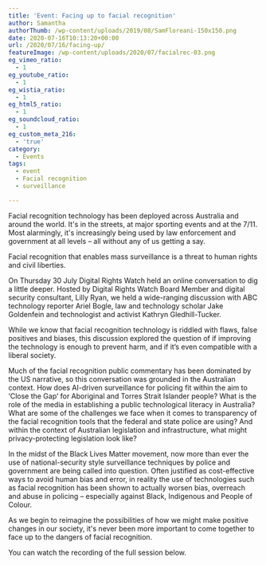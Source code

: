 ```yaml
---
title: 'Event: Facing up to facial recognition'
author: Samantha
authorThumb: /wp-content/uploads/2019/08/SamFloreani-150x150.png
date: 2020-07-16T10:13:20+00:00
url: /2020/07/16/facing-up/
featureImage: /wp-content/uploads/2020/07/facialrec-03.png
eg_vimeo_ratio:
  - 1
eg_youtube_ratio:
  - 1
eg_wistia_ratio:
  - 1
eg_html5_ratio:
  - 1
eg_soundcloud_ratio:
  - 1
eg_custom_meta_216:
  - 'true'
category:
  - Events
tags:
  - event
  - Facial recognition
  - surveillance

---
```

Facial recognition technology has been deployed across Australia and around the world. It's in the streets, at major sporting events and at the 7/11. Most alarmingly, it's increasingly being used by law enforcement and government at all levels &#8211; all without any of us getting a say.

Facial recognition that enables mass surveillance is a threat to human rights and civil liberties.

On Thursday 30 July Digital Rights Watch held an online conversation to dig a little deeper. Hosted by Digital Rights Watch Board Member and digital security consultant, Lilly Ryan, we held a wide-ranging discussion with ABC technology reporter Ariel Bogle, law and technology scholar Jake Goldenfein and technologist and activist Kathryn Gledhill-Tucker.

While we know that facial recognition technology is riddled with flaws, false positives and biases, this discussion explored the question of if improving the technology is enough to prevent harm, and if it&#8217;s even compatible with a liberal society.

Much of the facial recognition public commentary has been dominated by the US narrative, so this conversation was grounded in the Australian context. How does AI-driven surveillance for policing fit within the aim to &#8216;Close the Gap&#8217; for Aboriginal and Torres Strait Islander people? What is the role of the media in establishing a public technological literacy in Australia? What are some of the challenges we face when it comes to transparency of the facial recognition tools that the federal and state police are using? And within the context of Australian legislation and infrastructure, what might privacy-protecting legislation look like?

In the midst of the Black Lives Matter movement, now more than ever the use of national-security style surveillance techniques by police and government are being called into question. Often justified as cost-effective ways to avoid human bias and error, in reality the use of technologies such as facial recognition has been shown to actually worsen bias, overreach and abuse in policing &#8211; especially against Black, Indigenous and People of Colour.

As we begin to reimagine the possibilities of how we might make positive changes in our society, it's never been more important to come together to face up to the dangers of facial recognition.

You can watch the recording of the full session below. <figure class="wp-block-embed-youtube wp-block-embed is-type-video is-provider-youtube wp-embed-aspect-16-9 wp-has-aspect-ratio">

<div class="wp-block-embed__wrapper">
</div></figure>
